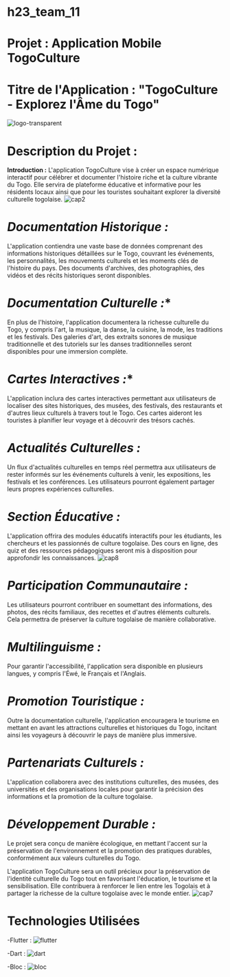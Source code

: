 # h23_team_11
# Projet : Application Mobile TogoCulture
# Titre de l'Application : "TogoCulture - Explorez l'Âme du Togo"
![logo-transparent](https://github.com/tdevcommunity/h23_team_11/assets/56256658/5e92adc4-d686-4132-87c6-7cdff7093d67)

# Description du Projet :

 **Introduction :**
 L'application TogoCulture vise à créer un espace numérique interactif pour célébrer et documenter l'histoire riche et la culture vibrante du Togo. Elle servira de plateforme éducative et informative pour les résidents locaux ainsi que pour les touristes souhaitant explorer la diversité culturelle togolaise.
![cap2](https://github.com/tdevcommunity/h23_team_11/assets/56256658/e4be00ed-90c2-4d8a-8b32-12f3f6f14793)

  # *Documentation Historique :* 
 L'application contiendra une vaste base de données comprenant des informations historiques détaillées sur le Togo, couvrant les événements, les personnalités, les mouvements culturels et les moments clés de l'histoire du pays. Des documents d'archives, des photographies, des vidéos et des récits historiques seront disponibles.

# *Documentation Culturelle :** 
 En plus de l'histoire, l'application documentera la richesse culturelle du Togo, y compris l'art, la musique, la danse, la cuisine, la mode, les traditions et les festivals. Des galeries d'art, des extraits sonores de musique traditionnelle et des tutoriels sur les danses traditionnelles seront disponibles pour une immersion complète.


# *Cartes Interactives :** 
 L'application inclura des cartes interactives permettant aux utilisateurs de localiser des sites historiques, des musées, des festivals, des restaurants et d'autres lieux culturels à travers tout le Togo. Ces cartes aideront les touristes à planifier leur voyage et à découvrir des trésors cachés.

# *Actualités Culturelles :*
 Un flux d'actualités culturelles en temps réel permettra aux utilisateurs de rester informés sur les événements culturels à venir, les expositions, les festivals et les conférences. Les utilisateurs pourront également partager leurs propres expériences culturelles.

# *Section Éducative :*
 L'application offrira des modules éducatifs interactifs pour les étudiants, les chercheurs et les passionnés de culture togolaise. Des cours en ligne, des quiz et des ressources pédagogiques seront mis à disposition pour approfondir les connaissances.
 ![cap8](https://github.com/tdevcommunity/h23_team_11/assets/56256658/396ea451-4935-4495-b871-6766c0b997af)


# *Participation Communautaire :*
 Les utilisateurs pourront contribuer en soumettant des informations, des photos, des récits familiaux, des recettes et d'autres éléments culturels. Cela permettra de préserver la culture togolaise de manière collaborative.

# *Multilinguisme :* 
 Pour garantir l'accessibilité, l'application sera disponible en plusieurs langues, y compris l'Éwé, le Français et l'Anglais.

# *Promotion Touristique :*
 Outre la documentation culturelle, l'application encouragera le tourisme en mettant en avant les attractions culturelles et historiques du Togo, incitant ainsi les voyageurs à découvrir le pays de manière plus immersive.

# *Partenariats Culturels :*
 L'application collaborera avec des institutions culturelles, des musées, des universités et des organisations locales pour garantir la précision des informations et la promotion de la culture togolaise.

# *Développement Durable :*
 Le projet sera conçu de manière écologique, en mettant l'accent sur la préservation de l'environnement et la promotion des pratiques durables, conformément aux valeurs culturelles du Togo.

L'application TogoCulture sera un outil précieux pour la préservation de l'identité culturelle du Togo tout en favorisant l'éducation, le tourisme et la sensibilisation. Elle contribuera à renforcer le lien entre les Togolais et à partager la richesse de la culture togolaise avec le monde entier.
![cap7](https://github.com/tdevcommunity/h23_team_11/assets/56256658/29ae8378-065a-4ba7-9297-60236c89dde3)

# Technologies Utilisées
-Flutter : ![flutter](https://github.com/tdevcommunity/h23_team_11/assets/56256658/e92060b7-b25d-4f58-bf0a-90525499becd)

-Dart : ![dart](https://github.com/tdevcommunity/h23_team_11/assets/56256658/9ce2e559-ba8c-4dd8-a28f-120dcf8ad4dc)

-Bloc : ![bloc](https://github.com/tdevcommunity/h23_team_11/assets/56256658/a315718e-b051-4ad0-9978-1bc5eeb7db17)
